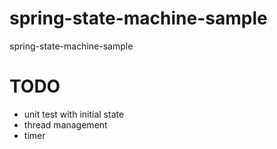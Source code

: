 # spring-state-machine-sample
spring-state-machine-sample

# TODO 
- unit test with initial state
- thread management
- timer

